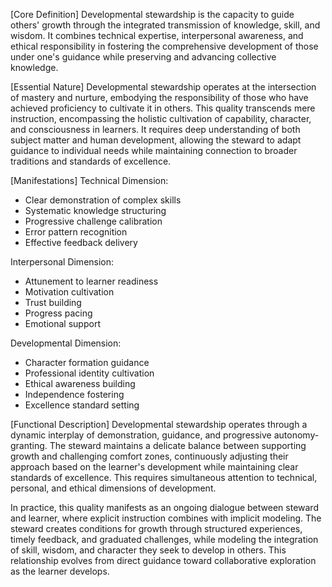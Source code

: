 [Core Definition]
Developmental stewardship is the capacity to guide others' growth through the integrated transmission of knowledge, skill, and wisdom. It combines technical expertise, interpersonal awareness, and ethical responsibility in fostering the comprehensive development of those under one's guidance while preserving and advancing collective knowledge.

[Essential Nature]
Developmental stewardship operates at the intersection of mastery and nurture, embodying the responsibility of those who have achieved proficiency to cultivate it in others. This quality transcends mere instruction, encompassing the holistic cultivation of capability, character, and consciousness in learners. It requires deep understanding of both subject matter and human development, allowing the steward to adapt guidance to individual needs while maintaining connection to broader traditions and standards of excellence.

[Manifestations]
Technical Dimension:
- Clear demonstration of complex skills
- Systematic knowledge structuring
- Progressive challenge calibration
- Error pattern recognition
- Effective feedback delivery

Interpersonal Dimension:
- Attunement to learner readiness
- Motivation cultivation
- Trust building
- Progress pacing
- Emotional support

Developmental Dimension:
- Character formation guidance
- Professional identity cultivation
- Ethical awareness building
- Independence fostering
- Excellence standard setting

[Functional Description]
Developmental stewardship operates through a dynamic interplay of demonstration, guidance, and progressive autonomy-granting. The steward maintains a delicate balance between supporting growth and challenging comfort zones, continuously adjusting their approach based on the learner's development while maintaining clear standards of excellence. This requires simultaneous attention to technical, personal, and ethical dimensions of development.

In practice, this quality manifests as an ongoing dialogue between steward and learner, where explicit instruction combines with implicit modeling. The steward creates conditions for growth through structured experiences, timely feedback, and graduated challenges, while modeling the integration of skill, wisdom, and character they seek to develop in others. This relationship evolves from direct guidance toward collaborative exploration as the learner develops.